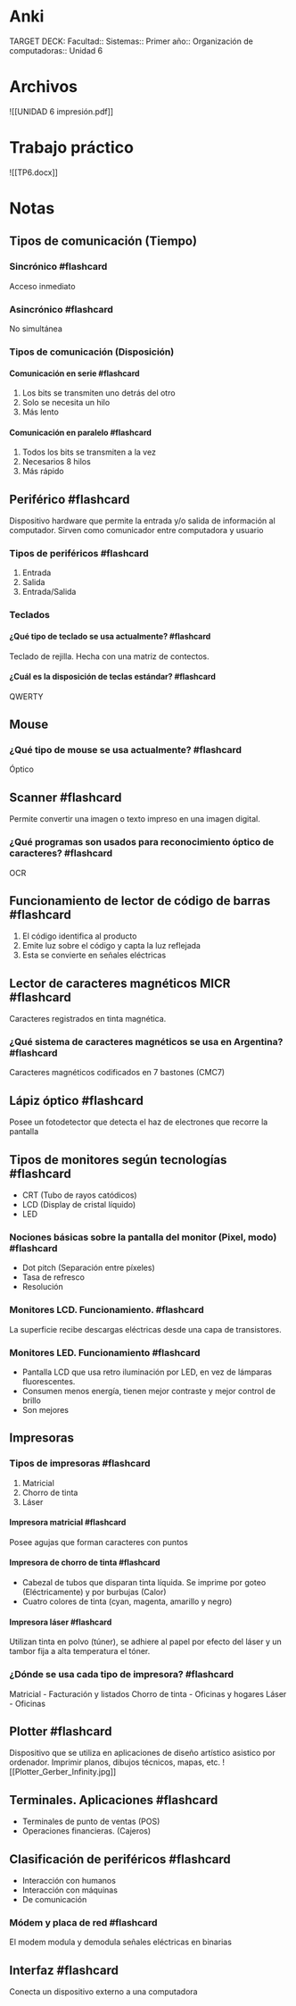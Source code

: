 # Anki
TARGET DECK: Facultad:: Sistemas:: Primer año:: Organización de computadoras:: Unidad 6
# Archivos
![[UNIDAD 6 impresión.pdf]]
# Trabajo práctico
![[TP6.docx]]
# Notas

## Tipos de comunicación (Tiempo)

### Sincrónico #flashcard
Acceso inmediato
<!--ID: 1700156633254-->



### Asincrónico #flashcard
No simultánea
<!--ID: 1700156633261-->

### Tipos de comunicación (Disposición)
#### Comunicación en serie #flashcard
1. Los bits se transmiten uno detrás del otro
2. Solo se necesita un hilo
3. Más lento
<!--ID: 1700156717320-->



#### Comunicación en paralelo #flashcard
1. Todos los bits se transmiten a la vez
2. Necesarios 8 hilos
3. Más rápido
<!--ID: 1700156717324-->



## Periférico #flashcard
Dispositivo hardware que permite la entrada y/o salida de información al computador.
Sirven como comunicador entre computadora y usuario
<!--ID: 1700156717328-->



### Tipos de periféricos #flashcard
1. Entrada
2. Salida
3. Entrada/Salida
<!--ID: 1700156717332-->



### Teclados

#### ¿Qué tipo de teclado se usa actualmente? #flashcard
Teclado de rejilla. Hecha con una matriz de contectos.
<!--ID: 1700156717336-->



#### ¿Cuál es la disposición de teclas estándar? #flashcard
QWERTY
<!--ID: 1700156717340-->


## Mouse

### ¿Qué tipo de mouse se usa actualmente? #flashcard
Óptico
<!--ID: 1700156717344-->


## Scanner #flashcard
Permite convertir una imagen o texto impreso en una imagen digital.
<!--ID: 1700156717349-->


### ¿Qué programas son usados para reconocimiento óptico de caracteres? #flashcard
OCR
<!--ID: 1700156717353-->


## Funcionamiento de lector de código de barras #flashcard
1. El código identifica al producto
2. Emite luz sobre el código y capta la luz reflejada
3. Esta se convierte en señales eléctricas
<!--ID: 1700156717356-->


## Lector de caracteres magnéticos MICR #flashcard
Caracteres registrados en tinta magnética.
<!--ID: 1700156717361-->


### ¿Qué sistema de caracteres magnéticos se usa en Argentina? #flashcard
Caracteres magnéticos codificados en 7 bastones (CMC7)
<!--ID: 1700156717365-->


## Lápiz óptico #flashcard
Posee un fotodetector que detecta el haz de electrones que recorre la pantalla
<!--ID: 1700156717369-->


## Tipos de monitores según tecnologías #flashcard
- CRT (Tubo de rayos catódicos)
- LCD (Display de cristal líquido)
- LED
<!--ID: 1700156717372-->


### Nociones básicas sobre la pantalla del monitor (Pixel, modo) #flashcard
- Dot pitch (Separación entre píxeles)
- Tasa de refresco
- Resolución
<!--ID: 1700156717376-->


### Monitores LCD. Funcionamiento. #flashcard
La superficie recibe descargas eléctricas desde una capa de transistores.
<!--ID: 1700156717382-->


### Monitores LED. Funcionamiento #flashcard
- Pantalla LCD que usa retro iluminación por LED, en vez de lámparas fluorescentes.
- Consumen menos energía, tienen mejor contraste y mejor control de brillo
- Son mejores
<!--ID: 1700156717386-->



## Impresoras
### Tipos de impresoras #flashcard
1. Matricial
2. Chorro de tinta
3. Láser
<!--ID: 1700156717390-->



#### Impresora matricial #flashcard
Posee agujas que forman caracteres con puntos
<!--ID: 1700156717394-->



#### Impresora de chorro de tinta #flashcard
- Cabezal de tubos que disparan tinta líquida. Se imprime por goteo (Eléctricamente) y por burbujas (Calor)
- Cuatro colores de tinta (cyan, magenta, amarillo y negro)
<!--ID: 1700156717398-->



#### Impresora láser #flashcard
Utilizan tinta en polvo (túner), se adhiere al papel por efecto del láser y un tambor fija a alta temperatura el tóner.
<!--ID: 1700156717402-->


### ¿Dónde se usa cada tipo de impresora? #flashcard
Matricial - Facturación y listados
Chorro de tinta - Oficinas y hogares
Láser - Oficinas
<!--ID: 1700156717406-->


## Plotter #flashcard
Dispositivo que se utiliza en aplicaciones de diseño artístico asistico por ordenador. Imprimir planos, dibujos técnicos, mapas, etc.
![[Plotter_Gerber_Infinity.jpg]]
 
<!--ID: 1700156717410-->



## Terminales. Aplicaciones #flashcard
- Terminales de punto de ventas (POS)
- Operaciones financieras. (Cajeros)
<!--ID: 1700156717415-->


## Clasificación de periféricos #flashcard
- Interacción con humanos
- Interacción con máquinas
- De comunicación
<!--ID: 1700156717419-->


### Módem y placa de red #flashcard
El modem modula y demodula señales eléctricas en binarias
<!--ID: 1700156717423-->


## Interfaz #flashcard
Conecta un dispositivo externo a una computadora
 
<!--ID: 1700156717427-->





